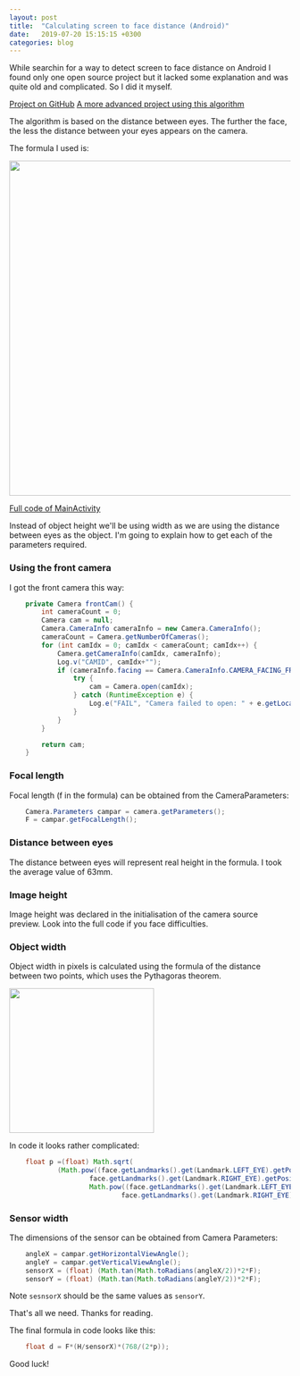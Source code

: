 ```yaml
---
layout: post
title:  "Calculating screen to face distance (Android)"
date:   2019-07-20 15:15:15 +0300
categories: blog
---
```


While searchin for a way to detect screen to face distance on Android I found only one open source project but it lacked some explanation and was quite old and complicated. So I did it myself.

[Project on GitHub](https://github.com/IvanLudvig/Screen-to-face-distance)
[A more advanced project using this algorithm](https://github.com/IvanLudvig/FollowingEye)

The algorithm is based on the distance between eyes. The further the face, the less the distance between your eyes appears on the camera.  

The formula I used is:  

<img src="{{site.baseurl}}/assets/img/formula.png" width="600">

[Full code of MainActivity](https://github.com/IvanLudvig/Screen-to-face-distance/blob/master/app/src/main/java/ru/ivanludvig/screenfacedistance/MainActivity.java)

Instead of object height we'll be using width as we are using the distance between eyes as the object. I'm going to explain how to get each of the parameters required.

### Using the front camera
I got the front camera this way:
```java
    private Camera frontCam() {
        int cameraCount = 0;
        Camera cam = null;
        Camera.CameraInfo cameraInfo = new Camera.CameraInfo();
        cameraCount = Camera.getNumberOfCameras();
        for (int camIdx = 0; camIdx < cameraCount; camIdx++) {
            Camera.getCameraInfo(camIdx, cameraInfo);
            Log.v("CAMID", camIdx+"");
            if (cameraInfo.facing == Camera.CameraInfo.CAMERA_FACING_FRONT) {
                try {
                    cam = Camera.open(camIdx);
                } catch (RuntimeException e) {
                    Log.e("FAIL", "Camera failed to open: " + e.getLocalizedMessage());
                }
            }
        }

        return cam;
    }
```

### Focal length
Focal length (f in the formula) can be obtained from the CameraParameters:


```java
    Camera.Parameters campar = camera.getParameters();
    F = campar.getFocalLength();
```

### Distance between eyes
The distance between eyes will represent real height in the formula. I took the average value of 63mm.

### Image height
Image height was declared in the initialisation of the camera source preview. Look into the full code if you face difficulties.

### Object width
Object width in pixels is calculated using the formula of the distance between two points, which uses the Pythagoras theorem. 

<img src="{{site.baseurl}}/assets/img/distance.png" width="259">

In code it looks rather complicated:
```java
    float p =(float) Math.sqrt(
            (Math.pow((face.getLandmarks().get(Landmark.LEFT_EYE).getPosition().x-
                    face.getLandmarks().get(Landmark.RIGHT_EYE).getPosition().x), 2)+
                    Math.pow((face.getLandmarks().get(Landmark.LEFT_EYE).getPosition().y-
                            face.getLandmarks().get(Landmark.RIGHT_EYE).getPosition().y), 2)));
```

### Sensor width
The dimensions of the sensor can be obtained from Camera Parameters:
```java
    angleX = campar.getHorizontalViewAngle();
    angleY = campar.getVerticalViewAngle();
    sensorX = (float) (Math.tan(Math.toRadians(angleX/2))*2*F);
    sensorY = (float) (Math.tan(Math.toRadians(angleY/2))*2*F);
```
Note `sesnsorX` should be the same values as `sensorY`.

That's all we need. Thanks for reading.


The final formula in code looks like this:
```java
	float d = F*(H/sensorX)*(768/(2*p));
```


Good luck!

